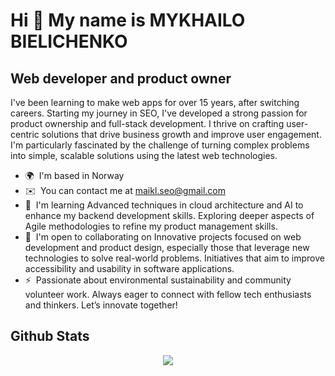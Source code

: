 Hi 👋 My name is MYKHAILO BIELICHENKO
=====================================

Web developer and product owner
-------------------------------

I've been learning to make web apps for over 15 years, after switching careers. Starting my journey in SEO, I've developed a strong passion for product ownership and full-stack development. I thrive on crafting user-centric solutions that drive business growth and improve user engagement. I'm particularly fascinated by the challenge of turning complex problems into simple, scalable solutions using the latest web technologies.

* 🌍  I'm based in Norway
* ✉️  You can contact me at [maikl.seo@gmail.com](mailto:maikl.seo@gmail.com)
* 🧠  I'm learning Advanced techniques in cloud architecture and AI to enhance my backend development skills. Exploring deeper aspects of Agile methodologies to refine my product management skills.
* 🤝  I'm open to collaborating on Innovative projects focused on web development and product design, especially those that leverage new technologies to solve real-world problems. Initiatives that aim to improve accessibility and usability in software applications.
* ⚡  Passionate about environmental sustainability and community volunteer work. Always eager to connect with fellow tech enthusiasts and thinkers. Let’s innovate together!

## Github Stats  
<div align="center"><img src="https://github-readme-stats.vercel.app/api?username=mykhailo0bielichenko&show_icons=true&count_private=true&hide_border=true" align="center" /></div>  
